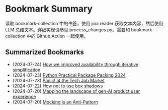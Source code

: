 # Bookmark Summary 
读取 bookmark-collection 中的书签，使用 jina reader 获取文本内容，然后使用 LLM 总结文本。详细实现请参见 process_changes.py。需要和 bookmark-collection 中的 Github Action 一起使用。
    
## Summarized Bookmarks
- (2024-07-24) [How we improved availability through iterative simplification](202407/2024-07-24-how-we-improved-availability-through-iterative-simplification.md)
- (2024-07-23) [Python Practical Package Packing 2024](202407/2024-07-24-python-practical-package-packing-2024.md)
- (2024-07-23) [Panic! at the Tech Job Market](202407/2024-07-24-panic!-at-the-tech-job-market.md)
- (2024-07-22) [How not to use box shadows](202407/2024-07-24-how-not-to-use-box-shadows.md)
- (2024-07-20) [Mapping the landscape of gen-AI product user experience](202407/2024-07-24-mapping-the-landscape-of-gen-ai-product-user-experience.md)
- (2024-07-20) [Mocking is an Anti-Pattern](202407/2024-07-24-mocking-is-an-anti-pattern.md)

